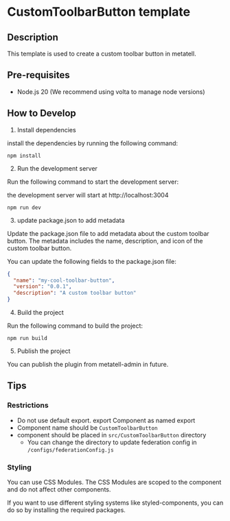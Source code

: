 # CustomToolbarButton template

## Description

This template is used to create a custom toolbar button in metatell.

## Pre-requisites

- Node.js 20 (We recommend using volta to manage node versions)

## How to Develop

1. Install dependencies

install the dependencies by running the following command:

```
npm install
```

2. Run the development server

Run the following command to start the development server:

the development server will start at http://localhost:3004

```
npm run dev
```

3. update package.json to add metadata

Update the package.json file to add metadata about the custom toolbar button. The metadata includes the name, description, and icon of the custom toolbar button.

You can update the following fields to the package.json file:

```json
{
  "name": "my-cool-toolbar-button",
  "version": "0.0.1",
  "description": "A custom toolbar button"
}
```

4. Build the project

Run the following command to build the project:

```
npm run build
```

5. Publish the project

You can publish the plugin from metatell-admin in future.

## Tips

### Restrictions

- Do not use default export. export Component as named export
- Component name should be `CustomToolbarButton`
- component should be placed in `src/CustomToolbarButton` directory
  - You can change the directory to update federation config in `/configs/federationConfig.js`

### Styling

You can use CSS Modules. The CSS Modules are scoped to the component and do not affect other components.

If you want to use different styling systems like styled-components, you can do so by installing the required packages.

